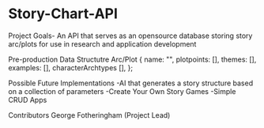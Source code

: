 # Story-Chart-API
Project Goals-
An API that serves as an opensource database storing story arc/plots for use in research and application development

Pre-production Data Structutre
Arc/Plot {
name: "",
plotpoints: [],
themes: [],
examples: [],
characterArchtypes [],
};

Possible Future Implementations
-AI that generates a story structure based on a collection of parameters
-Create Your Own Story Games
-Simple CRUD Apps

Contributors
George Fotheringham (Project Lead)
